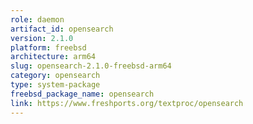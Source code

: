 ```yaml
---
role: daemon
artifact_id: opensearch
version: 2.1.0
platform: freebsd
architecture: arm64
slug: opensearch-2.1.0-freebsd-arm64
category: opensearch
type: system-package
freebsd_package_name: opensearch
link: https://www.freshports.org/textproc/opensearch
---
```


